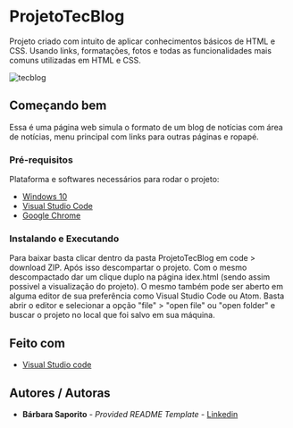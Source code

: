 # ProjetoTecBlog

Projeto criado com intuito de aplicar conhecimentos básicos de HTML e CSS.
Usando links, formatações, fotos e todas as funcionalidades mais comuns utilizadas em HTML e CSS. 

![tecblog](https://i.imgur.com/TQ1giWY.png?1)

## Começando bem

Essa é uma página web simula o formato de um blog de notícias com área de notícias, menu principal com links para outras páginas e ropapé.

### Pré-requisitos

Plataforma e softwares necessários para rodar o projeto:
- [Windows 10](https://www.microsoft.com/pt-br/software-download/windows10)
- [Visual Studio Code](https://code.visualstudio.com/download)
- [Google Chrome](https://chromeenterprise.google/intl/pt_br/browser/download/?utm_source=adwords&utm_medium=cpc&utm_campaign=2021-H1-chromebrowser-paidmed-paiddisplay-other-chromebrowserent&utm_term=downloadnow&gclid=Cj0KCQjwhr2FBhDbARIsACjwLo1Yo73CHkHiGn2n79hb7YtES7n1JPbH-dYXhmvXWzqjZ3C4GaVlY7UaArfHEALw_wcB&gclsrc=aw.ds#chrome-browser-download&utm_content=GCEJ)

### Instalando e Executando

Para baixar basta clicar dentro da pasta ProjetoTecBlog em code > download ZIP.
Após isso descompartar o projeto. Com o mesmo descompactado dar um clique duplo na página idex.html (sendo assim possivel a visualização do projeto).
O mesmo também pode ser aberto em alguma editor de sua preferência como Visual Studio Code ou Atom. 
Basta abrir o editor e selecionar a opção "file" > "open file" ou "open folder" e buscar o projeto no local que foi salvo em sua máquina.

## Feito com

- [Visual Studio code](https://code.visualstudio.com/download)

## Autores / Autoras

  - **Bárbara Saporito** - *Provided README Template* - [Linkedin](https://www.linkedin.com/in/aparecidasaporito/)
